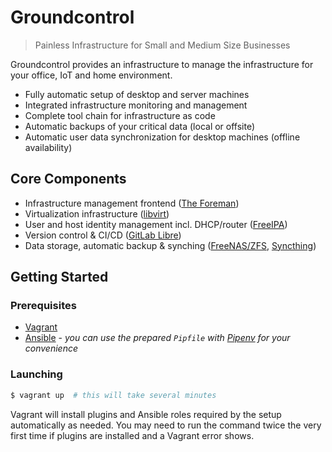 Groundcontrol
=============

> Painless Infrastructure for Small and Medium Size Businesses

Groundcontrol provides an infrastructure to manage the infrastructure for your office, IoT and home environment.

- Fully automatic setup of desktop and server machines
- Integrated infrastructure monitoring and management
- Complete tool chain for infrastructure as code
- Automatic backups of your critical data (local or offsite)
- Automatic user data synchronization for desktop machines (offline availability)

Core Components
---------------

- Infrastructure management frontend ([The Foreman](https://theforeman.org/))
- Virtualization infrastructure ([libvirt](https://libvirt.org/))
- User and host identity management incl. DHCP/router ([FreeIPA](https://www.freeipa.org/))
- Version control & CI/CD ([GitLab Libre](https://about.gitlab.com/products/))
- Data storage, automatic backup & synching ([FreeNAS/ZFS](http://www.freenas.org/), [Syncthing](https://syncthing.net/))

Getting Started
---------------

### Prerequisites

- [Vagrant](https://www.vagrantup.com/downloads.html)
- [Ansible](http://docs.ansible.com/ansible/latest/installation_guide/intro_installation.html#latest-releases-via-pip) -
  _you can use the prepared `Pipfile` with [Pipenv](https://docs.pipenv.org/) for your convenience_

### Launching

```bash
$ vagrant up  # this will take several minutes
```

Vagrant will install plugins and Ansible roles required by the setup
automatically as needed. You may need to run the command twice the very first
time if plugins are installed and a Vagrant error shows.
